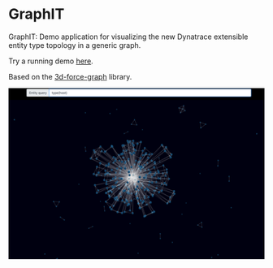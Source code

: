 # GraphIT
GraphIT: Demo application for visualizing the new Dynatrace extensible entity type topology in a generic graph.

Try a running demo [here](https://graphit.smartlab.at).

Based on the [3d-force-graph](https://github.com/vasturiano/3d-force-graph) library.

![GraphIT](/screenshot.png)
